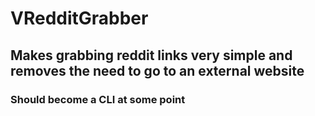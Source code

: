 # VRedditGrabber

## Makes grabbing reddit links very simple and removes the need to go to an external website

### Should become a CLI at some point 